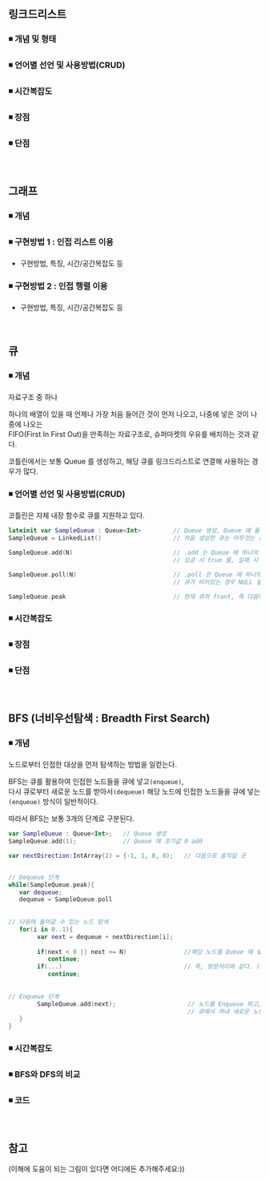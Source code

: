 ## 링크드리스트

### ◾ 개념 및 형태

### ◾ 언어별 선언 및 사용방법(CRUD)

### ◾ 시간복잡도

### ◾ 장점

### ◾ 단점

</br>

## 그래프

### ◾ 개념

### ◾ 구현방법 1 : 인접 리스트 이용
- 구현방법, 특징, 시간/공간복잡도 등

### ◾ 구현방법 2 : 인접 행렬 이용
- 구현방법, 특징, 시간/공간복잡도 등

</br>

## 큐

### ◾ 개념
자료구조 중 하나  
  
하나의 배열이 있을 때 언제나 가장 처음 들어간 것이 먼저 나오고, 나중에 넣은 것이 나중에 나오는  
FIFO(First In First Out)을 만족하는 자료구조로, 슈퍼마켓의 우유를 배치하는 것과 같다.  
  
코틀린에서는 보통 Queue 를 생성하고, 해당 큐를 링크드리스트로 연결해 사용하는 경우가 많다.    
### ◾ 언어별 선언 및 사용방법(CRUD)
코틀린은 자체 내장 함수로 큐를 지원하고 있다.

```Kotlin
lateinit var SampleQueue : Queue<Int>         // Queue 생성, Queue 에 들어갈 자료형을 <...> 안에서 지정할 수 있다.
SampleQueue = LinkedList()                    // 처음 생성한 큐는 아무것는 상태이다, 따라서 Queue 에서 사용할 배열 혹은 자료구조를 선언한다.

SampleQueue.add(N)                            // .add 는 Queue 에 하나의 자료를 넣는 명령어로, 가장 마지막에 넣은 벨류값 뒤에 위치하게 된다.
                                              // 성공 시 true 를, 실패 시 false 를 리턴한다.

SampleQueue.poll(N)                           // .poll 은 Queue 에 하나의 자료를 빼는 명령어로, 가장 처음 넣었던 벨류를 출력한다.
                                              // 큐가 비어있는 경우 NULL 을 리턴한다.

SampleQueue.peak                              // 현재 큐의 front, 즉 다음에 poll 했을 때 나올 Queue 의 벨류값을 출력한다.
```

### ◾ 시간복잡도

### ◾ 장점

### ◾ 단점

</br>

## BFS (너비우선탐색 : Breadth First Search)

### ◾ 개념
노드로부터 인접한 대상을 먼저 탐색하는 방법을 일컫는다.  
  
BFS는 큐를 활용하여 인접한 노드들을 큐에 넣고`(enqueue)`,  
다시 큐로부터 새로운 노드를 받아서`(dequeue)` 해당 노드에 인접한 노드들을 큐에 넣는`(enqueue)` 방식이 일반적이다.  
  
따라서 BFS는 보통 3개의 단계로 구분된다.  
```Kotlin
var SampleQueue : Queue<Int>;   // Queue 생성
SampleQueue.add(1);             // Queue 에 초기값 0 add

var nextDirection:IntArray(2) = {-1, 1, 0, 0);   // 다음으로 움직일 곳


// Dequeue 단계
while(SampleQueue.peak){
   var dequeue;
   dequeue = SampleQueue.poll
   
   
// 다음에 들어갈 수 있는 노드 탐색   
   for(i in 0..1){
        var next = dequeue + nextDirection[i];       
        
        if(next < 0 || next >= N)                //해당 노드를 Queue 에 넣어도 되는 값인지 확인
           continue;
        if(...)                                  // 즉, 방문처리와 같다. (넣었던 노드를 다시 넣으며 안됨, 노드가 아닌 값을 넣으면 안됨, 특정조건 등)
           continue;
           
           
// Enqueue 단계        
        SampleQueue.add(next);                    // 노드를 Enqueue 하고, dequeue 한 값에서 인접한 노드들에 대한 탐색이 끝나면
                                                  // 큐에서 꺼내 새로운 노드로 위 과정을 반복한다.
   }
}

```
### ◾ 시간복잡도

### ◾ BFS와 DFS의 비교

### ◾ 코드
</br>


## 참고

(이해에 도움이 되는 그림이 있다면 어디에든 추가해주세요:))
